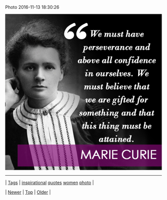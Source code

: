 <!--
title: Photo 2016-11-13 18
date: 2020-06-28T15:27:00.136Z
tags: inspirational, quotes, women, photo
-->


Photo 2016-11-13 18:30:26

![](153134458535-0.jpg)

<!--BOTTOM-POST-NAVIGATION-->
---

| [Tags](tags.md) | [inspirational](tag-inspirational.md) [quotes](tag-quotes.md) [women](tag-women.md) [photo](tag-photo.md) |

| [Newer](153125033883.md) | [Top](index.md) | [Older](153166304492.md) |
